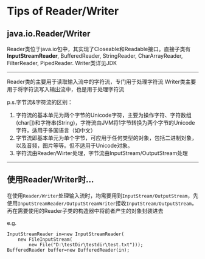 # Tips of Reader/Writer
## java.io.Reader/Writer
Reader类位于java.io包中，其实现了Closeable和Readable接口。直接子类有**InputStreamReader**, BufferedReader,  StringReader, CharArrayReader, FilterReader, PipedReader.
Writer类详见JDK
****
Reader类的主要用于读取输入流中的字符流，专门用于处理字符流
Writer类主要用于将字符流写入输出流中，也是用于处理字符流

p.s.字节流&字符流的区别：
1. 字符流的基本单元为两个字节的Unicode字符，主要为操作字符、字符数组(char[])和字符串(String)，字符流由JVM将1字节转换为两个字节的Unicode字符，适用于多国语言（如中文）
2. 字节流即基本单元为单个字节，可应用于任何类型的对象，包括二进制对象，以及音频，图片等等。但不适用于Unicode对象。
3. 字符流由Reader/Wirter处理，字节流由InputStream/OutputStream处理
***
## 使用Reader/Writer时...
在使用`Reader/Writer`处理输入流时，均需要用到`InputStream/OutputStream`，先使用`InputStreamReader/OutputStreamWriter`接收`InputStream/OutputStream`，再在需要使用的Reader子类的构造器中将前者产生的对象封装进去

e.g.
```
InputStreamReader in=new InputStreamReader(
    new FileInputStream(
        new File("D:\testDir\testdir\test.txt")));
BufferedReader buffer=new BufferedReader(in);
```